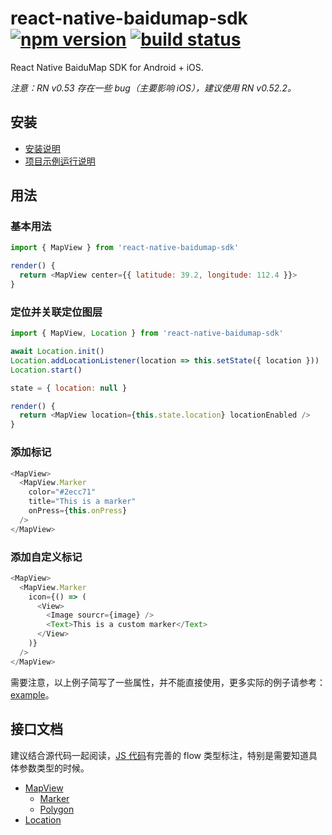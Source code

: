 # react-native-baidumap-sdk [![npm version][version-badge]][npm] [![build status][build-badge]][build]

React Native BaiduMap SDK for Android + iOS.

*注意：RN v0.53 存在一些 bug（主要影响 iOS），建议使用 RN v0.52.2。*

## 安装

- [安装说明](docs/installation.md)
- [项目示例运行说明](docs/setup.md)

## 用法

### 基本用法
```javascript
import { MapView } from 'react-native-baidumap-sdk'

render() {
  return <MapView center={{ latitude: 39.2, longitude: 112.4 }}>
}
```

### 定位并关联定位图层
```javascript
import { MapView, Location } from 'react-native-baidumap-sdk'

await Location.init()
Location.addLocationListener(location => this.setState({ location }))
Location.start()

state = { location: null }

render() {
  return <MapView location={this.state.location} locationEnabled />
}
```

### 添加标记
```javascript
<MapView>
  <MapView.Marker
    color="#2ecc71"
    title="This is a marker"
    onPress={this.onPress}
  />
</MapView>
```

### 添加自定义标记
```javascript
<MapView>
  <MapView.Marker
    icon={() => (
      <View>
        <Image sourcr={image} />
        <Text>This is a custom marker</Text>
      </View>
    )}
  />
</MapView>
```

需要注意，以上例子简写了一些属性，并不能直接使用，更多实际的例子请参考：[example](https://github.com/qiuxiang/react-native-baidumap-sdk/tree/master/example)。

## 接口文档
建议结合源代码一起阅读，[JS 代码](lib/js)有完善的 flow 类型标注，特别是需要知道具体参数类型的时候。

- [MapView](docs/map-view.md)
  - [Marker](docs/marker.md)
  - [Polygon](docs/polygon.md)
- [Location](docs/location.md)

[npm]: https://www.npmjs.com/package/react-native-baidumap-sdk
[version-badge]: https://badge.fury.io/js/react-native-baidumap-sdk.svg
[build-badge]: https://travis-ci.org/qiuxiang/react-native-baidumap-sdk.svg?branch=master
[build]: https://travis-ci.org/qiuxiang/react-native-baidumap-sdk
